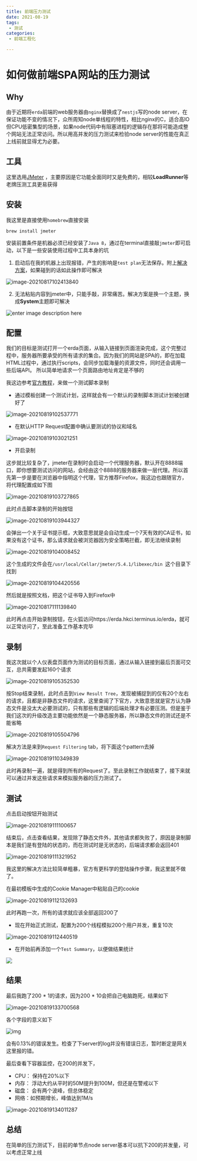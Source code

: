 ```yaml
---
title: 前端压力测试
date: 2021-08-19
tags:
 - 测试
categories:
 - 前端工程化

---
```


# 如何做前端SPA网站的压力测试

## Why

由于近期将`erda`前端的web服务器由`nginx`替换成了`nestjs`写的node server，在保证功能不变的情况下，众所周知node单线程的特性，相比nginx的C，适合高IO但CPU低密集型的场景，如果node代码中有阻塞进程的逻辑存在那将可能造成整个网站无法正常访问。所以用高并发的压力测试来检验node server的性能在真正上线前就显得尤为必要。

<!-- more -->

## 工具

这里选用[JMeter](https://jmeter.apache.org/) ，主要原因是它功能全面同时又是免费的，相较**LoadRunner**等老牌压测工具更易获得

## 安装

我这里是直接使用`homebrew`直接安装

```shell
brew install jmeter
```

安装前置条件是机器必须已经安装了`Java 8`，通过在terminal直接敲`jmeter`即可启动，以下是一些安装使用过程中工具本身的坑

1. 启动后在我的机器上出现报错，产生的影响是`test plan`无法保存。附上[解决方案](https://github.com/Homebrew/homebrew-core/issues/66953#issuecomment-888302527)，如果碰到的话如此操作即可解决

![image-20210817102413840](https://kuimo-markdown-pic.oss-cn-hangzhou.aliyuncs.com/image-20210817102413840.png)

2. 无法粘贴内容到jmeter中，只能手敲，非常痛苦。解决方案是换一个主题，换成**System**主题即可解决

![enter image description here](https://kuimo-markdown-pic.oss-cn-hangzhou.aliyuncs.com/dwWp3.png)

## 配置

我们的目标是测试打开一个erda页面，从输入链接到页面渲染完成，这个完整过程中，服务器所要承受的所有请求的集合。因为我们的网站是SPA的，即在加载HTML过程中，通过执行scripts，会同步加载海量的资源文件，同时还会调用一些后端API。 所以简单地请求一个页面路由地址肯定是不够的

我这边参考[官方教程](https://jmeter.apache.org/usermanual/jmeter_proxy_step_by_step.html)，来做一个测试脚本录制

- 通过模板创建一个测试计划，这样就会有一个默认的录制脚本测试计划被创建好了

![image-20210819102537771](https://kuimo-markdown-pic.oss-cn-hangzhou.aliyuncs.com/image-20210819102537771.png)

- 在默认HTTP Request配置中确认要测试的协议和域名

![image-20210819103021251](https://kuimo-markdown-pic.oss-cn-hangzhou.aliyuncs.com/image-20210819103021251.png)

- 开启录制

这步就比较复杂了，jmeter在录制时会启动一个代理服务器，默认开在8888端口，即你想要测试访问的网站，会经由这个8888的服务器来做一层代理。所以首先第一步是要在浏览器中指明这个代理，官方推荐Firefox，我这边也跟随官方，将代理配置成如下图

![image-20210819103727865](https://kuimo-markdown-pic.oss-cn-hangzhou.aliyuncs.com/image-20210819103727865.png)

此时点击脚本录制的开始按钮

![image-20210819103944327](https://kuimo-markdown-pic.oss-cn-hangzhou.aliyuncs.com/image-20210819103944327.png)

会弹出一个关于证书提示框，大致意思就是会自动生成一个7天有效的CA证书，如果没有这个证书，那么请求就会被浏览器因为安全策略拦截，即无法继续录制

![image-20210819104008452](https://kuimo-markdown-pic.oss-cn-hangzhou.aliyuncs.com/image-20210819104008452.png)

这个生成的文件会在`/usr/local/Cellar/jmeter/5.4.1/libexec/bin `这个目录下找到

![image-20210819104420556](https://kuimo-markdown-pic.oss-cn-hangzhou.aliyuncs.com/image-20210819104420556.png)

然后就是按照文档，把这个证书导入到Firefox中

![image-20210817111139840](https://kuimo-markdown-pic.oss-cn-hangzhou.aliyuncs.com/image-20210817111139840.png)

此时再点击开始录制按钮，在火狐访问https://erda.hkci.terminus.io/erda，就可以正常访问了，至此准备工作基本完毕

## 录制

我这次就以个人仪表盘页面作为测试的目标页面，通过从输入链接到最后页面可交互，总共需要发起160个请求

![image-20210819105352530](https://kuimo-markdown-pic.oss-cn-hangzhou.aliyuncs.com/image-20210819105352530.png)

按Stop结束录制，此时点击到`View Result Tree`，发现被捕捉到的仅有20个左右的请求，且都是非静态文件的请求，这里查阅了下官方，大致意思就是官方认为静态文件是没太大必要测试的，只有那些有逻辑的后端处理才有必要压测。但是鉴于我们这次的升级改造主要功能依然是一个静态服务器，所以静态文件的测试还是不能省略

![image-20210819105504796](https://kuimo-markdown-pic.oss-cn-hangzhou.aliyuncs.com/image-20210819105504796.png)

解决方法是来到`Request Filtering` tab，将下面这个pattern去掉

![image-20210819110349839](https://kuimo-markdown-pic.oss-cn-hangzhou.aliyuncs.com/image-20210819110349839.png)

此时再录制一遍，就是得到所有的Request了。至此录制工作就结束了，接下来就可以通过并发这些请求来模拟服务器的压力测试了。

## 测试

点击启动按钮开始测试

![image-20210819111100657](https://kuimo-markdown-pic.oss-cn-hangzhou.aliyuncs.com/image-20210819111100657.png)

结束后，点击查看结果，发现除了静态文件外，其他请求都失败了，原因是录制脚本是我们是有登陆的状态的，而在测试时是无状态的，后端请求都会返回401

![image-20210819111321952](https://kuimo-markdown-pic.oss-cn-hangzhou.aliyuncs.com/image-20210819111321952.png)

我这里的解决方法比较简单粗暴，官方有更科学的登陆操作步骤，我这里就不做了。

在最初模板中生成的Cookie Manager中粘贴自己的cookie

![image-20210819112132693](https://kuimo-markdown-pic.oss-cn-hangzhou.aliyuncs.com/image-20210819112132693.png)

此时再跑一次，所有的请求就应该全部返回200了

- 现在开始正式测试，配置为200个线程模拟200个用户并发，重复10次

![image-20210819112440519](https://kuimo-markdown-pic.oss-cn-hangzhou.aliyuncs.com/image-20210819112440519.png)

- 在开始前再添加一个`Test Summary`，以便做结果统计

![](https://kuimo-markdown-pic.oss-cn-hangzhou.aliyuncs.com/image-20210819112701226.png)



## 结果

最后我跑了200 * 1的请求，因为200 * 10会把自己电脑跑死，结果如下

![image-20210819133700568](https://kuimo-markdown-pic.oss-cn-hangzhou.aliyuncs.com/image-20210819133700568.png)

各个字段的意义如下

![img](https://kuimo-markdown-pic.oss-cn-hangzhou.aliyuncs.com/v2-ad9ae09beeb8c9942d72cced84341174_1440w.jpg)

会有0.13%的错误发生。检查了下server的log并没有错误日志，暂时断定是网关这里报的错。

最后查看下容器监控，在200的并发下，

- CPU： 保持在20%以下
- 内存： 浮动大约从平时的50M提升到100M，但还是在警戒以下
- 磁盘： 会有两个波峰，但总体稳定
- 网络：如预期增长，峰值达到1M/s

![image-20210819134011287](https://kuimo-markdown-pic.oss-cn-hangzhou.aliyuncs.com/image-20210819134011287.png)

## 总结

在简单的压力测试下，目前的单节点node server基本可以抗下200的并发量，可以考虑正常上线